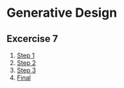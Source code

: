 # Generative Design

## Excercise 7

1. [Step 1](Step01)
2. [Step 2](Step02)
3. [Step 3](Step03)
4. [Final](Final)
